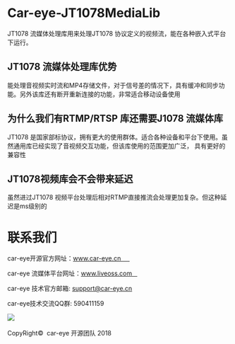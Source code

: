 # Car-eye-JT1078MediaLib
JT1078 流媒体处理库用来处理JT1078 协议定义的视频流，能在各种嵌入式平台下运行。

## JT1078 流媒体处理库优势

能处理音视频实时流和MP4存储文件，对于信号差的情况下，具有缓冲和同步功能。另外该库还有断开重新连接的功能，非常适合移动设备使用

## 为什么我们有RTMP/RTSP 库还需要J1078 流媒体库

JT1078 是国家部标协议，拥有更大的使用群体。适合各种设备和平台下使用。虽然通用库已经实现了音视频交互功能，但该库使用的范围更加广泛，
具有更好的兼容性

## JT1078视频库会不会带来延迟

虽然进过JT1078 视频平台处理后相对RTMP直接推流会处理更加复杂。但这种延迟是ms级别的


# 联系我们     

car-eye开源官方网址：www.car-eye.cn       

car-eye 流媒体平台网址：www.liveoss.com    

car-eye 技术官方邮箱: support@car-eye.cn    

car-eye技术交流QQ群: 590411159      

![](https://github.com/Car-eye-team/Car-eye-server/blob/master/car-server/doc/QQ.jpg)  


CopyRight©  car-eye 开源团队 2018
